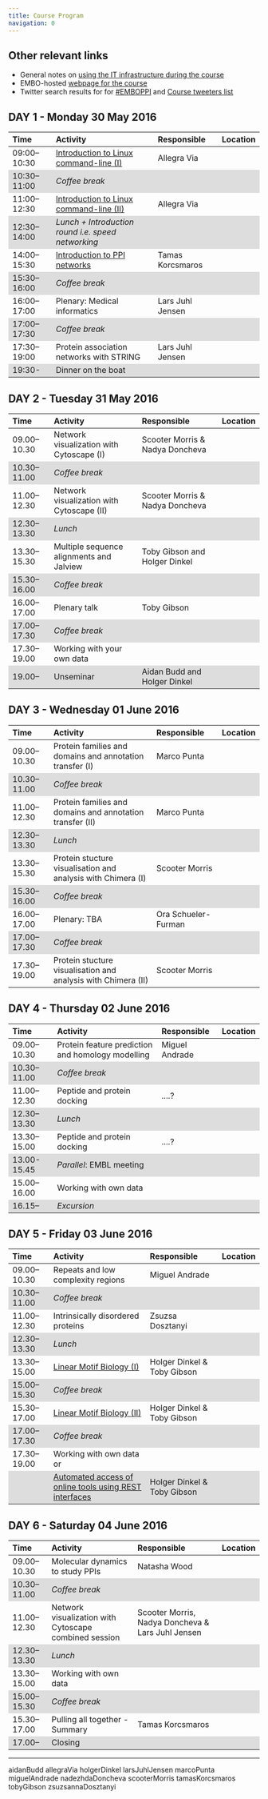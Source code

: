 ```yaml
---
title: Course Program
navigation: 0
---
```


<style>
tr:nth-child(even) {
    background-color: #DDDDDD;
};
</style>

## Other relevant links

- General notes on [using the IT infrastructure during the course](softwareNotes.html)
- EMBO-hosted [webpage for the course](http://events.embo.org/16-protein-protein/)
- Twitter search results for for [#EMBOPPI](https://twitter.com/search?q=%23EMBOPPI&src=typd&lang=en-gb) and [Course tweeters list](https://twitter.com/AidanBudd/lists/embo-2016-ppi-tweeps)

DAY 1 - Monday 30 May 2016
--------------------------------

| Time        | Activity                                                                                                       | Responsible         | Location               |
| :---------- | :------------------------------------------------------------------------------------------------------------- | :------------------ | :--------------------- |
| 09:00–10:30 | [Introduction to Linux command-line (I)](trainingMaterial/allegraVia/linux_commandline)                        | Allegra Via         |                        |
| 10:30–11:00 | *Coffee break*                                                                                                 |                     |                        |
| 11:00–12:30 | [Introduction to Linux command-line (II)](trainingMaterial/allegraVia/linux_commandline)                       | Allegra Via         |                        |
| 12:30–14:00 | *Lunch + Introduction round i.e. speed networking*                                                             |                     |                        |
| 14:00–15:30 | [Introduction to PPI networks](trainingMaterial/tamasKorcsmaros/ppi_networks)                                                                                   | Tamas Korcsmaros    |                        |
| 15:30–16:00 | *Coffee break*                                                                                                 |                     |                        |
| 16:00–17:00 | Plenary: Medical informatics                                                                                   | Lars Juhl Jensen    |                        |
| 17:00–17:30 | *Coffee break*                                                                                                 |                     |                        |
| 17:30–19:00 | Protein association networks with STRING                                                                       | Lars Juhl Jensen    |                        |
| 19:30-      | Dinner on the boat                                                                                             |                     |                        |

DAY 2 - Tuesday 31 May 2016
--------------------------------

| Time        | Activity                                  | Responsible                     | Location               |
| :---------- | :---------------------------------------- | :-------------                  | :--------------------- |
| 09.00–10.30 | Network visualization with Cytoscape (I)  | Scooter Morris & Nadya Doncheva |                        |
| 10.30–11.00 | *Coffee break*                            |                                 |                        |
| 11.00–12.30 | Network visualization with Cytoscape (II) | Scooter Morris & Nadya Doncheva |                        |
| 12.30–13.30 | *Lunch*                                   |                                 |                        |
| 13.30–15.30 | Multiple sequence alignments and Jalview             | Toby Gibson and Holger Dinkel                  |                        |
| 15.30–16.00 | *Coffee break*                            |                                 |                        |
| 16.00–17.00 | Plenary talk                              | Toby Gibson                            |                        |
| 17.00–17.30 | *Coffee break*                            |                                 |                        |
| 17.30–19.00 | Working with your own data                |                                 |                        |
| 19.00–      | Unseminar                                 | Aidan Budd and Holger Dinkel      |                        |

DAY 3 - Wednesday 01 June 2016
--------------------------------

| Time        | Activity                                  | Responsible       | Location               |
| :---------- | :---------------------------------------- | :-------------    | :--------------------- |
| 09.00–10.30 | Protein families and domains and annotation transfer (I)          | Marco Punta       |                        |
| 10.30–11.00 | *Coffee break*                            |                   |                        |
| 11.00–12.30 | Protein families and domains and annotation transfer (II)               |     Marco Punta              |                        |
| 12.30–13.30 | *Lunch*                                   |                   |                        |
| 13.30–15.30 | Protein stucture visualisation and analysis with Chimera (I)                 |   Scooter Morris                |                        |
| 15.30–16.00 | *Coffee break*                            |                   |                        |
| 16.00–17.00 | Plenary: TBA                              | Ora Schueler-Furman        |                        |
| 17.00–17.30 | *Coffee break*                            |                   |                        |
| 17.30–19.00 | Protein stucture visualisation and analysis with Chimera (II)                          | Scooter Morris |                        |

DAY 4 - Thursday 02 June 2016
--------------------------------

| Time        | Activity                                                  | Responsible    | Location               |
| :---------- | :----------------------------------------                 | :------------- | :--------------------- |
| 09.00–10.30 | Protein feature prediction and homology modelling  | Miguel Andrade    |                        |
| 10.30–11.00 | *Coffee break*                                            |                |                        |
| 11.00–12.30 | Peptide and protein docking | ....?    |                        |
| 12.30–13.30 | *Lunch*                                                   |                |                        |
| 13.30–15.00 | Peptide and protein docking         | ....?   |                      |
|  13.00-15.45 | *Parallel*: EMBL meeting                                    |                |                        |
| 15.00–16.00 | Working with own data                                     |                |                        |
| 16.15–      | *Excursion*                                               |                |                        |

DAY 5 - Friday 03 June 2016
--------------------------------

| Time        | Activity                                               | Responsible                 | Location               |
| :---------- | :----------------------------------------              | :-------------              | :--------------------- |
| 09.00–10.30 | Repeats and low complexity regions                     | Miguel Andrade              |                        |
| 10.30–11.00 | *Coffee break*                                         |                             |                        |
| 11.00–12.30 | Intrinsically disordered proteins                      | Zsuzsa Dosztanyi            |                        |
| 12.30–13.30 | *Lunch*                                                |                             |                        |
| 13.30–15.00 | [Linear Motif Biology (I)](trainingMaterial/holgerDinkel/linear_motifs)                               | Holger Dinkel & Toby Gibson |                        |
| 15.00–15.30 | *Coffee break*                                         |                             |                        |
| 15.30–17.00 | [Linear Motif Biology (II)](trainingMaterial/holgerDinkel/linear_motifs)                              | Holger Dinkel & Toby Gibson |                        |
| 17.00–17.30 | *Coffee break*                                         |                             |                        |
| 17.30–19.00 | Working with own data or                               |                             |                        |
|             | [Automated access of online tools using REST interfaces](trainingMaterial/holgerDinkel/REST_services/)| Holger Dinkel & Toby Gibson |                        |


DAY 6 - Saturday 04 June 2016
--------------------------------

| Time        | Activity                                              | Responsible                                       | Location               |
| :---------- | :----------------------------------------             | :-------------                                    | :--------------------- |
| 09.00–10.30 | Molecular dynamics to study PPIs                      | Natasha Wood                                      |                        |
| 10.30–11.00 | *Coffee break*                                        |                                                   |                        |
| 11.00–12.30 | Network visualization with Cytoscape combined session | Scooter Morris, Nadya Doncheva & Lars Juhl Jensen |                        |
| 12.30–13.30 | *Lunch*                                               |                                                   |                        |
| 13.30–15.00 | Working with own data                                 |                                                   |                        |
| 15.00–15.30 | *Coffee break*                                        |                                                   |                        |
| 15.30–17.00 | Pulling all together - Summary                        | Tamas Korcsmaros                                  |                        |
| 17.00–      | Closing                                               |                                                   |                        |

---


aidanBudd
allegraVia
holgerDinkel
larsJuhlJensen
marcoPunta
miguelAndrade
nadezhdaDoncheva
scooterMorris
tamasKorcsmaros
tobyGibson
zsuzsannaDosztanyi
